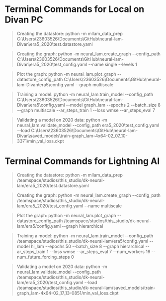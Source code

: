 # Terminal Commands for Local on Divan PC

> Creating the datastore: python -m mllam_data_prep C:\Users\23603526\Documents\GitHub\neural-lam-Divan\era5_2020\test.datastore.yaml

> Creating the graph: python -m neural_lam.create_graph --config_path C:\Users\23603526\Documents\GitHub\neural-lam-Divan\era5_2020\test_config.yaml --name single --levels 1

> Plot the graph: python -m neural_lam.plot_graph --datastore_config_path C:\Users\23603526\Documents\GitHub\neural-lam-Divan\era5\config.yaml --graph multiscale

> Training a model: python -m neural_lam.train_model --config_path C:\Users\23603526\Documents\GitHub\neural-lam-Divan\era5\config.yaml --model graph_lam --epochs 2 --batch_size 8 --graph multiscale --ar_steps_train 1 --loss wmse --ar_steps_eval 7

> Validating a model on 2020 data: python -m neural_lam.validate_model --config_path era5_2020\test_config.yaml --load C:\Users\23603526\Documents\GitHub\neural-lam-Divan\saved_models\train-graph_lam-4x64-02_07_10-3371\min_val_loss.ckpt

# Terminal Commands for Lightning AI

> Creating the datastore: python -m mllam_data_prep /teamspace/studios/this_studio/dk-neural-lam/era5_2020/test.datastore.yaml

> Creating the graph: python -m neural_lam.create_graph --config_path /teamspace/studios/this_studio/dk-neural-lam/era5_2020/test_config.yaml --name multiscale

> Plot the graph: python -m neural_lam.plot_graph --datastore_config_path /teamspace/studios/this_studio/dk-neural-lam/era5/config.yaml --graph hierarchical

> Training a model: python -m neural_lam.train_model --config_path /teamspace/studios/this_studio/dk-neural-lam/era5/config.yaml --model hi_lam --epochs 50 --batch_size 8 --graph hierarchical --ar_steps_train 1 --loss wmse --ar_steps_eval 7 --num_workers 16 --num_future_forcing_steps 0

> Validating a model on 2020 data: python -m neural_lam.validate_model --config_path /teamspace/studios/this_studio/dk-neural-lam/era5_2020/test_config.yaml --load /teamspace/studios/this_studio/dk-neural-lam/saved_models/train-graph_lam-4x64-02_17_13-0851/min_val_loss.ckpt

